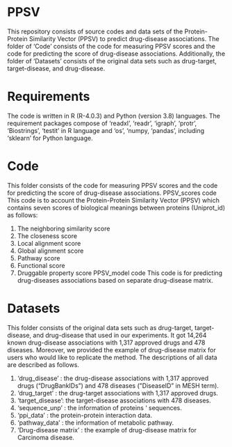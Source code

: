 # PPSV
This repository consists of source codes and data sets of the Protein-Protein Similarity Vector (PPSV) to predict drug-disease associations. The folder of ‘Code’ consists of the code for measuring PPSV scores and the code for predicting the score of drug-disease associations. Additionally, the folder of ‘Datasets’ consists of the original data sets such as drug-target, target-disease, and drug-disease.

# Requirements
The code is written in R (R-4.0.3) and Python (version 3.8) languages. The requirement packages compose of ‘readxl’, ‘readr’, ‘igraph’, ‘protr’, ‘Biostrings’, ‘testit’ in R language and ‘os’, ‘numpy, ‘pandas’, including ‘sklearn’ for Python language.

# Code
This folder consists of the code for measuring PPSV scores and the code for predicting the score of drug-disease associations.
PPSV_scores code
This code is to account the Protein-Protein Similarity Vector (PPSV) which contains seven scores of biological meanings between proteins (Uniprot_id) as follows:
1.	The neighboring similarity score
2.	The closeness score
3.	Local alignment score
4.	Global alignment score
5.	Pathway score
6.	Functional score
7.	Druggable property score
PPSV_model code
This code is for predicting drug-diseases associations based on separate drug-disease matrix.

# Datasets
This folder consists of the original data sets such as drug-target, target-disease, and drug-disease that used in our experiments. It got 14,264 known drug-disease associations with 1,317 approved drugs and 478 diseases. Moreover, we provided the example of drug-disease matrix for users who would like to replicate the method. The descriptions of all data are described as follows.
1.	‘drug_disease’ : the drug-disease associations with 1,317 approved drugs (“DrugBankIDs”) and 478 diseases ("DiseaseID” in MESH term).
2.	‘drug_target’ : the drug-target associations with 1,317 approved drugs.
3.	‘target_disease’: the target-disease associations with 478 diseases.
4.	‘sequence_unp’ : the information of proteins ‘ sequences.
5.	‘ppi_data’ : the protein-protein interaction data.
6.	‘pathway_data’ : the information of metabolic pathway.
7.	‘Drug-disease matrix’ : the example of drug-disease matrix for Carcinoma disease.
